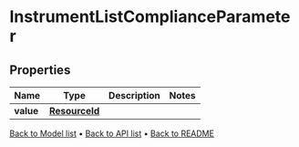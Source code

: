 

# InstrumentListComplianceParameter


## Properties

| Name | Type | Description | Notes |
|------------ | ------------- | ------------- | -------------|
|**value** | [**ResourceId**](ResourceId.md) |  |  |



[Back to Model list](../README.md#documentation-for-models) &#8226; [Back to API list](../README.md#documentation-for-api-endpoints) &#8226; [Back to README](../README.md)


